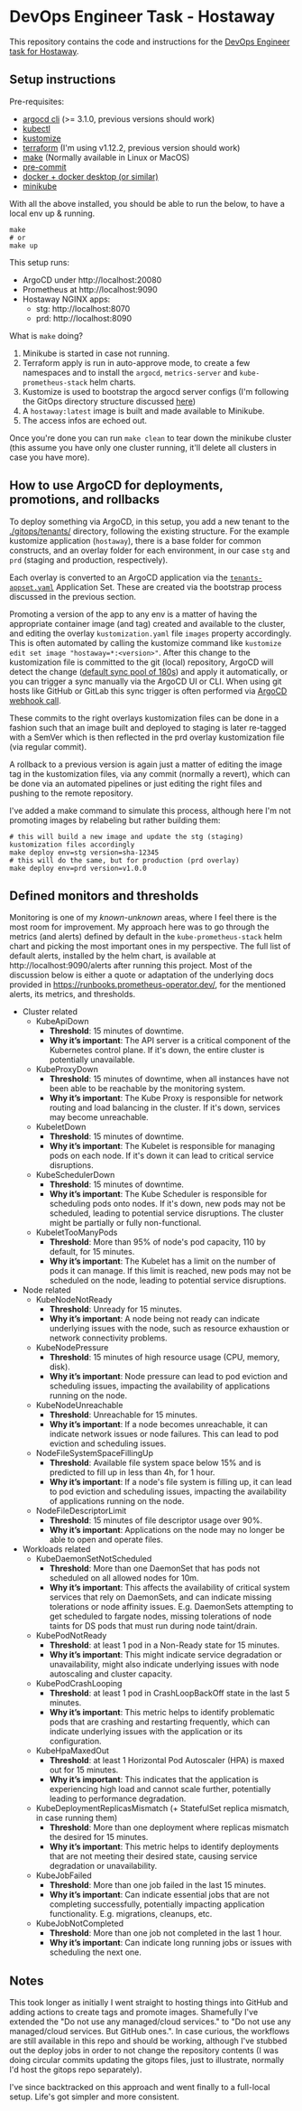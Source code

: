 # DevOps Engineer Task - Hostaway

This repository contains the code and instructions for the [DevOps Engineer task for Hostaway](https://github.com/hostvasco/devops-task/tree/main).

## Setup instructions

Pre-requisites:
- [argocd cli](https://argo-cd.readthedocs.io/en/stable/cli_installation/) (>= 3.1.0, previous versions should work)
- [kubectl](https://kubernetes.io/docs/tasks/tools/#kubectl)
- [kustomize](https://kubectl.docs.kubernetes.io/installation/kustomize/)
- [terraform](https://developer.hashicorp.com/terraform/tutorials/aws-get-started/install-cli) (I'm using v1.12.2, previous version should work)
- [make](https://www.gnu.org/software/make/) (Normally available in Linux or MacOS)
- [pre-commit](https://pre-commit.com/#install)
- [docker + docker desktop (or similar)](https://docs.docker.com/engine/install/)
- [minikube](https://minikube.sigs.k8s.io/docs/start/?arch=%2Fmacos%2Farm64%2Fstable%2Fbinary+download)

With all the above installed, you should be able to run the below, to have a local env up & running.
```shell
make
# or
make up
```

This setup runs:
- ArgoCD under http://localhost:20080
- Prometheus at http://localhost:9090
- Hostaway NGINX apps:
  - stg: http://localhost:8070
  - prd: http://localhost:8090

What is `make` doing?
1. Minikube is started in case not running.
2. Terraform apply is run in auto-approve mode, to create a few namespaces and to install the `argocd`, `metrics-server` and `kube-prometheus-stack` helm charts.
3. Kustomize is used to bootstrap the argocd server configs (I'm following the GitOps directory structure discussed [here](https://developers.redhat.com/articles/2022/09/07/how-set-your-gitops-directory-structure))
4. A `hostaway:latest` image is built and made available to Minikube.
5. The access infos are echoed out.

Once you're done you can run `make clean` to tear down the minikube cluster (this assume you have only one cluster running, it'll delete all clusters in case you have more).

## How to use ArgoCD for deployments, promotions, and rollbacks

To deploy something via ArgoCD, in this setup, you add a new tenant to the [./gitops/tenants/](./gitops/tenants/) directory, following the existing structure. For the example kustomize application (`hostaway`), there is a base folder for common constructs, and an overlay folder for each environment, in our case `stg` and `prd` (staging and production, respectively).

Each overlay is converted to an ArgoCD application via the [`tenants-appset.yaml`](./gitops/components/applicationsets/tenants-appset.yaml) Application Set. These are created via the bootstrap process discussed in the previous section.

Promoting a version of the app to any env is a matter of having the appropriate container image (and tag) created and available to the cluster, and editing the overlay `kustomization.yaml` file `images` property accordingly. This is often automated by calling the kustomize command like `kustomize edit set image "hostaway=*:<version>"`.
After this change to the kustomization file is committed to the git (local) repository, ArgoCD will detect the change ([default sync pool of 180s](https://argo-cd.readthedocs.io/en/stable/faq/#how-often-does-argo-cd-check-for-changes-to-my-git-or-helm-repository)) and apply it automatically, or you can trigger a sync manually via the ArgoCD UI or CLI. When using git hosts like GitHub or GitLab this sync trigger is often performed via [ArgoCD webhook call](https://argo-cd.readthedocs.io/en/stable/operator-manual/webhook/).

These commits to the right overlays kustomization files can be done in a fashion such that an image built and deployed to staging is later re-tagged with a SemVer which is then reflected in the prd overlay kustomization file (via regular commit).

A rollback to a previous version is again just a matter of editing the image tag in the kustomization files, via any commit (normally a revert), which can be done via an automated pipelines or just editing the right files and pushing to the remote repository.

I've added a make command to simulate this process, although here I'm not promoting images by relabeling but rather building them:

```shell
# this will build a new image and update the stg (staging) kustomization files accordingly
make deploy env=stg version=sha-12345
# this will do the same, but for production (prd overlay)
make deploy env=prd version=v1.0.0
```

## Defined monitors and thresholds

Monitoring is one of my _known-unknown_ areas, where I feel there is the most room for improvement. My approach here was to go through the metrics (and alerts) defined by default in the `kube-prometheus-stack` helm chart and picking the most important ones in my perspective.
The full list of default alerts, installed by the helm chart, is available at http://localhost:9090/alerts after running this project. Most of the discussion below is either a quote or adaptation of the underlying docs provided in https://runbooks.prometheus-operator.dev/, for the mentioned alerts, its metrics, and thresholds.

- Cluster related
  - KubeApiDown
    - **Threshold**: 15 minutes of downtime.
    - **Why it’s important**: The API server is a critical component of the Kubernetes control plane. If it's down, the entire cluster is potentially unavailable.
  - KubeProxyDown
    - **Threshold**: 15 minutes of downtime, when all instances have not been able to be reachable by the monitoring system.
    - **Why it’s important**: The Kube Proxy is responsible for network routing and load balancing in the cluster. If it's down, services may become unreachable.
  - KubeletDown
    - **Threshold**: 15 minutes of downtime.
    - **Why it’s important**: The Kubelet is responsible for managing pods on each node. If it's down it can lead to critical service disruptions.
  - KubeSchedulerDown
    - **Threshold**: 15 minutes of downtime.
    - **Why it’s important**: The Kube Scheduler is responsible for scheduling pods onto nodes. If it's down, new pods may not be scheduled, leading to potential service disruptions. The cluster might be partially or fully non-functional.
  - KubeletTooManyPods
    - **Threshold**: More than 95% of node's pod capacity, 110 by default, for 15 minutes.
    - **Why it’s important**: The Kubelet has a limit on the number of pods it can manage. If this limit is reached, new pods may not be scheduled on the node, leading to potential service disruptions.
- Node related
  - KubeNodeNotReady
    - **Threshold**: Unready for 15 minutes.
    - **Why it’s important**: A node being not ready can indicate underlying issues with the node, such as resource exhaustion or network connectivity problems.
  - KubeNodePressure
    - **Threshold**: 15 minutes of high resource usage (CPU, memory, disk).
    - **Why it’s important**: Node pressure can lead to pod eviction and scheduling issues, impacting the availability of applications running on the node.
  - KubeNodeUnreachable
    - **Threshold**: Unreachable for 15 minutes.
    - **Why it’s important**: If a node becomes unreachable, it can indicate network issues or node failures. This can lead to pod eviction and scheduling issues.
  - NodeFileSystemSpaceFillingUp
    - **Threshold**: Available file system space below 15% and is predicted to fill up in less than 4h, for 1 hour.
    - **Why it’s important**: If a node's file system is filling up, it can lead to pod eviction and scheduling issues, impacting the availability of applications running on the node.
  - NodeFileDescriptorLimit
    - **Threshold**: 15 minutes of file descriptor usage over 90%.
    - **Why it’s important**: Applications on the node may no longer be able to open and operate files.
- Workloads related
  - KubeDaemonSetNotScheduled
    - **Threshold**: More than one DaemonSet that has pods not scheduled on all allowed nodes for 10m.
    - **Why it’s important**: This affects the availability of critical system services that rely on DaemonSets, and can indicate missing tolerations or node affinity issues. E.g. DaemonSets attempting to get scheduled to fargate nodes, missing tolerations of node taints for DS pods that must run during node taint/drain.
  - KubePodNotReady
    - **Threshold**: at least 1 pod in a Non-Ready state for 15 minutes.
    - **Why it’s important**: This might indicate service degradation or unavailability, might also indicate underlying issues with node autoscaling and cluster capacity.
  - KubePodCrashLooping
    - **Threshold**: at least 1 pod in CrashLoopBackOff state in the last 5 minutes.
    - **Why it’s important**: This metric helps to identify problematic pods that are crashing and restarting frequently, which can indicate underlying issues with the application or its configuration.
  - KubeHpaMaxedOut
    - **Threshold**: at least 1 Horizontal Pod Autoscaler (HPA) is maxed out for 15 minutes.
    - **Why it’s important**: This indicates that the application is experiencing high load and cannot scale further, potentially leading to performance degradation.
  - KubeDeploymentReplicasMismatch (+ StatefulSet replica mismatch, in case running them)
    - **Threshold**: More than one deployment where replicas mismatch the desired for 15 minutes.
    - **Why it’s important**: This metric helps to identify deployments that are not meeting their desired state, causing service degradation or unavailability.
  - KubeJobFailed
    - **Threshold**: More than one job failed in the last 15 minutes.
    - **Why it’s important**: Can indicate essential jobs that are not completing successfully, potentially impacting application functionality. E.g. migrations, cleanups, etc.
  - KubeJobNotCompleted
    - **Threshold**: More than one job not completed in the last 1 hour.
    - **Why it’s important**: Can indicate long running jobs or issues with scheduling the next one.

## Notes

This took longer as initially I went straight to hosting things into GitHub and adding actions to create tags and promote images. Shamefully I've extended the "Do not use any managed/cloud services." to "Do not use any managed/cloud services. But GitHub ones.". In case curious, the workflows are still available in this repo and should be working, although I've stubbed out the deploy jobs in order to not change the repository contents (I was doing circular commits updating the gitops files, just to illustrate, normally I'd host the gitops repo separately).

I've since backtracked on this approach and went finally to a full-local setup. Life's got simpler and more consistent.
